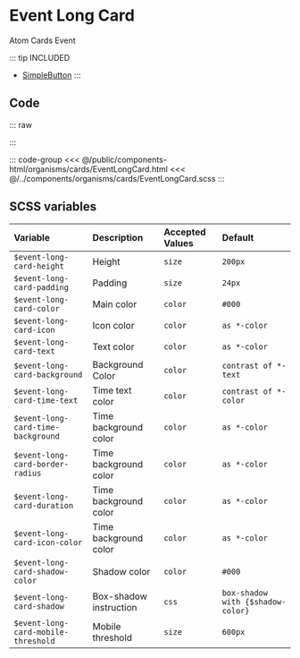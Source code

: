 # Event Long Card
<Badge type="tip">Atom</Badge> <Badge type="info">Cards</Badge> <Badge type="info">Event</Badge>

::: tip INCLUDED
- [SimpleButton](/atoms/buttons/SimpleButton)
:::

## Code

::: raw
<div class="dev-section without-restrictions">
    <!--@include: ../../public/components-html/organisms/cards/EventLongCard.html -->
</div>
:::

::: code-group
<<< @/public/components-html/organisms/cards/EventLongCard.html
<<< @/../components/organisms/cards/EventLongCard.scss
:::

## SCSS variables

| Variable                            | Description              | Accepted Values | Default                           |
|:------------------------------------|:-------------------------|:----------------|:----------------------------------|
| `$event-long-card-height`           | Height                   | `size`          | `200px`                           |
| `$event-long-card-padding`          | Padding                  | `size`          | `24px`                            |
| `$event-long-card-color`            | Main color               | `color`         | `#000`                            |
| `$event-long-card-icon`             | Icon color               | `color`         | `as *-color`                      |
| `$event-long-card-text`             | Text color               | `color`         | `as *-color`                      |
| `$event-long-card-background`       | Background Color         | `color`         | `contrast of *-text`              |
| `$event-long-card-time-text`        | Time text color          | `color`         | `contrast of *-color`             |
| `$event-long-card-time-background`  | Time background color    | `color`         | `as *-color`                      |
| `$event-long-card-border-radius`    | Time background color    | `color`         | `as *-color`                      |
| `$event-long-card-duration`         | Time background color    | `color`         | `as *-color`                      |
| `$event-long-card-icon-color`       | Time background color    | `color`         | `as *-color`                      |
| `$event-long-card-shadow-color`     | Shadow color             | `color`         | `#000`                            |
| `$event-long-card-shadow`           | Box-shadow instruction   | `css`           | `box-shadow with {$shadow-color}` |
| `$event-long-card-mobile-threshold` | Mobile threshold         | `size`          | `600px`                           |

<style lang="scss">
@import "docs/theme.scss";

$event-long-card-color: $primary-color;

@import "components/organisms/cards/EventLongCard.scss";
</style>
